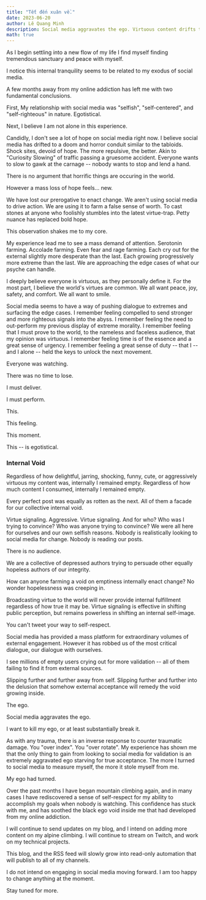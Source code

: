 ```yaml
---
title: "Tết đến xuân về."
date: 2023-06-20
author: Lê Quang Minh
description: Social media aggravates the ego. Virtuous content drifts to the extremes and becomes counter productive at scale. Focusing on external validation is futile and robs the soul of a deeper meaning.
math: true
---
```


As I begin settling into a new flow of my life I find myself finding tremendous sanctuary and peace with myself. 

I notice this internal tranquility seems to be related to my exodus of social media.

A few months away from my online addiction has left me with two fundamental conclusions.

First, My relationship with social media was "selfish", "self-centered", and "self-righteous" in nature. Egotistical.

Next, I believe I am not alone in this experience. 

Candidly, I don't see a lot of hope on social media right now.
I believe social media has drifted to a doom and horror conduit similar to the tabloids.
Shock sites, devoid of hope.
The more repulsive, the better.
Akin to "Curiosity Slowing" of traffic passing a gruesome accident. 
Everyone wants to slow to gawk at the carnage -- nobody wants to stop and lend a hand.

There is no argument that horrific things are occuring in the world.

However a mass loss of hope feels... new.

We have lost our prerogative to enact change.
We aren't using social media to drive action.
We are using it to farm a false sense of worth. 
To cast stones at anyone who foolishly stumbles into the latest virtue-trap.
Petty nuance has replaced bold hope.

This observation shakes me to my core.

My experience lead me to see a mass demand of attention. Serotonin farming. Accolade farming. Even fear and rage farming.
Each cry out for the external slightly more desperate than the last.
Each growing progressively more extreme than the last.
We are approaching the edge cases of what our psyche can handle.

I deeply believe everyone is virtuous, as they personally define it.
For the most part, I believe the world's virtues are common.
We all want peace, joy, safety, and comfort. We all want to smile.

Social media seems to have a way of pushing dialogue to extremes and surfacing the edge cases.
I remember feeling compelled to send stronger and more righteous signals into the abyss.
I remember feeling the need to out-perform my previous display of extreme morality.
I remember feeling that I must prove to the world, to the nameless and faceless audience, that my opinion was virtuous.
I remember feeling time is of the essence and a great sense of urgency.
I remember feeling a great sense of duty -- that I -- and I alone -- held the keys to unlock the next movement.

Everyone was watching.

There was no time to lose.

I must deliver.

I must perform.

This. 

This feeling.

This moment.

This -- is egotistical.

### Internal Void

Regardless of how delightful, jarring, shocking, funny, cute, or aggressively virtuous my content was, internally I remained empty.
Regardless of how much content I consumed, internally I remained empty.

Every perfect post was equally as rotten as the next. 
All of them a facade for our collective internal void.

Virtue signaling. Aggressive. Virtue signaling.
And for who? Who was I trying to convince?
Who was anyone trying to convince?
We were all here for ourselves and our own selfish reasons.
Nobody is realistically looking to social media for change. 
Nobody is reading our posts.

There is no audience.

We are a collective of depressed authors trying to persuade other equally hopeless authors of our integrity.

How can anyone farming a void on emptiness internally enact change?
No wonder hopelessness was creeping in.

Broadcasting virtue to the world will never provide internal fulfillment regardless of how true it may be.
Virtue signaling is effective in shifting public perception, but remains powerless in shifting an internal self-image.

You can't tweet your way to self-respect.

Social media has provided a mass platform for extraordinary volumes of external engagement.
However it has robbed us of the most critical dialogue, our dialogue with ourselves.

I see millions of empty users crying out for more validation -- all of them failing to find it from external sources.

Slipping further and further away from self.
Slipping further and further into the delusion that somehow external acceptance will remedy the void growing inside.

The ego.

Social media aggravates the ego.

I want to kill my ego, or at least substantially break it.

As with any trauma, there is an inverse response to counter traumatic damage.
You "over index". 
You "over rotate".
My experience has shown me that the only thing to gain from looking to social media for validation is an extremely aggravated ego starving for true acceptance.
The more I turned to social media to measure myself, the more it stole myself from me.

My ego had turned.

Over the past months I have began mountain climbing again, and in many cases I have rediscovered a sense of self-respect for my ability to accomplish my goals when nobody is watching.
This confidence has stuck with me, and has soothed the black ego void inside me that had developed from my online addiction.

I will continue to send updates on my blog, and I intend on adding more content on my alpine climbing.
I will continue to stream on Twitch, and work on my technical projects.

This blog, and the RSS feed will slowly grow into read-only automation that will publish to all of my channels. 

I do not intend on engaging in social media moving forward. I am too happy to change anything at the moment.

Stay tuned for more.





